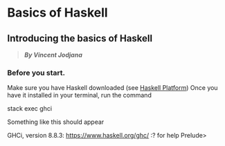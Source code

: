 # Basics of Haskell
## Introducing the basics of Haskell
> __*By Vincent Jodjana*__

### Before you start.
Make sure you have Haskell downloaded (see [Haskell Platform](https://www.haskell.org/platform/))
Once you have it installed in your terminal, run the command

stack exec ghci

Something like this should appear

GHCi, version 8.8.3: https://www.haskell.org/ghc/  :? for help
Prelude>







